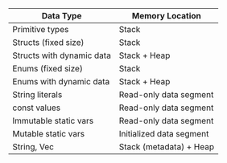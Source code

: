

|         Data Type         |     Memory Location      |
|---------------------------|--------------------------|
| Primitive types           | Stack                    |
| Structs (fixed size)      | Stack                    |
| Structs with dynamic data | Stack + Heap             |
| Enums (fixed size)        | Stack                    |
| Enums with dynamic data   | Stack + Heap             |
| String literals           | Read-only data segment   |
| const values              | Read-only data segment   |
| Immutable static vars     | Read-only data segment   |
| Mutable static vars       | Initialized data segment |
| String, Vec               | Stack (metadata) + Heap  |
